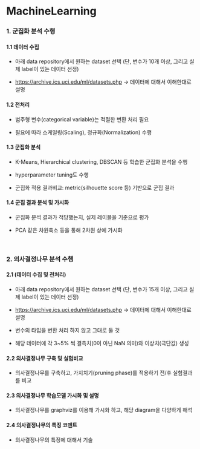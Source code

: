 # MachineLearning

### 1. 군집화 분석 수행 

#### 1.1 데이터 수집

- 아래 data repository에서 원하는 dataset 선택 (단, 변수가 10개 이상, 그리고 실제 label이 있는 데이터 선정)

- https://archive.ics.uci.edu/ml/datasets.php -> 데이터에 대해서 이해한대로 설명

#### 1.2 전처리

- 범주형 변수(categorical variable)는 적절한 변환 처리 필요

- 필요에 따라 스케일링(Scaling), 정규화(Normalization) 수행


#### 1.3 군집화 분석

- K-Means, Hierarchical clustering, DBSCAN 등 학습한 군집화 분석을 수행

- hyperparameter tuning도 수행

- 군집화 적용 결과비교: metric(silhouette score 등) 기반으로 군집 결과

#### 1.4 군집 결과 분석 및 가시화

- 군집화 분석 결과가 적당했는지, 실제 레이블을 기준으로 평가

- PCA 같은 차원축소 등을 통해 2차원 상에 가시화
          
<br>

### 2. 의사결정나무 분석 수행

#### 2.1 (데이터 수집 및 전처리)

- 아래 data repository에서 원하는 dataset 선택 (단, 변수가 15개 이상, 그리고 실제 label이 있는 데이터 선정)

- https://archive.ics.uci.edu/ml/datasets.php -> 데이터에 대해서 이해한대로 설명

- 변수의 타입을 변환 처리 하지 않고 그대로 둘 것

- 해당 데이터에 각 3~5% 씩 결측치(0이 아닌 NaN 의미)와 이상치(극단값) 생성



#### 2.2 의사결정나무 구축 및 실험비교

- 의사결정나무를 구축하고, 가지치기(pruning phase)를 적용하기 전/후 실험결과를 비교

#### 2.3 의사결정나무 학습모델 가시화 및 설명 
    
- 의사결정나무를 graphviz를 이용해 가시화 하고, 해당 diagram을 다양하게 해석
        
#### 2.4 의사결정나무의 특징 코멘트

- 의사결정나무의 특징에 대해서 기술